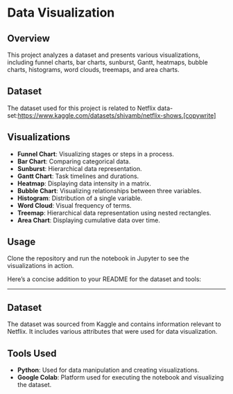 # Data Visualization 

## Overview

This project analyzes a dataset and presents various visualizations, including funnel charts, bar charts, sunburst, Gantt, heatmaps, bubble charts, histograms, word clouds, treemaps, and area charts.

## Dataset

The dataset used for this project is related to Netflix
data-set:https://www.kaggle.com/datasets/shivamb/netflix-shows.[copywrite]

## Visualizations

- **Funnel Chart**: Visualizing stages or steps in a process.
- **Bar Chart**: Comparing categorical data.
- **Sunburst**: Hierarchical data representation.
- **Gantt Chart**: Task timelines and durations.
- **Heatmap**: Displaying data intensity in a matrix.
- **Bubble Chart**: Visualizing relationships between three variables.
- **Histogram**: Distribution of a single variable.
- **Word Cloud**: Visual frequency of terms.
- **Treemap**: Hierarchical data representation using nested rectangles.
- **Area Chart**: Displaying cumulative data over time.

## Usage

Clone the repository and run the notebook in Jupyter to see the visualizations in action.

Here’s a concise addition to your README for the dataset and tools:

---

## Dataset

The dataset was sourced from Kaggle and contains information relevant to Netflix. It includes various attributes that were used for data visualization.

## Tools Used

- **Python**: Used for data manipulation and creating visualizations.
- **Google Colab**: Platform used for executing the notebook and visualizing the dataset.

